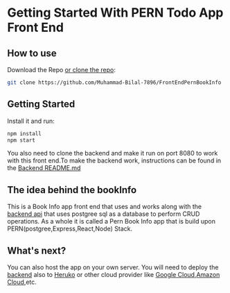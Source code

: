 # Getting Started With PERN Todo App Front End

## How to use

Download the Repo [or clone the repo](https://github.com/Muhammad-Bilal-7896/FrontEndPernBookInfo):

<!-- #default-branch-switch -->

```sh
git clone https://github.com/Muhammad-Bilal-7896/FrontEndPernBookInfo
```

## Getting Started
Install it and run:

```sh
npm install
npm start
```
You also need to clone the backend and make it run on port 8080 to work with this front end.To make the backend work, instructions can be found in the 
[Backend README.md]([README.md](https://github.com/Muhammad-Bilal-7896/BackEndPernBookInfo/blob/master/README.md))

## The idea behind the bookInfo

<!-- #default-branch-switch -->

This is a Book Info app front end that uses and works along with the [backend api](https://github.com/Muhammad-Bilal-7896/BackEndPernBookInfo) that uses postgree sql as a database to perform CRUD operations. As a whole it is called a Pern Book Info app that is build upon PERN(postgree,Express,React,Node) Stack.

## What's next?

<!-- #default-branch-switch -->

You can also host the app on your own server. You will need to deploy the [backend](https://github.com/Muhammad-Bilal-7896/BackEndPernBookInfo) also to [Heruko](https://www.heroku.com/) or other cloud provider like [Google Cloud](https://cloud.google.com/),[Amazon Cloud](https://aws.amazon.com/),etc.